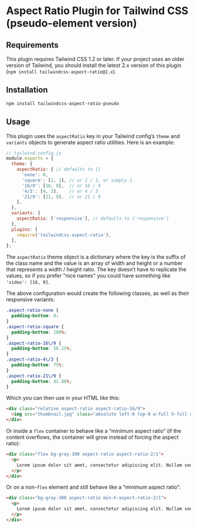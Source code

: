 # Aspect Ratio Plugin for Tailwind CSS (pseudo-element version)

## Requirements

This plugin requires Tailwind CSS 1.2 or later. If your project uses an older version of Tailwind, you should install the latest 2.x version of this plugin (`npm install tailwindcss-aspect-ratio@2.x`).

## Installation

```bash
npm install tailwindcss-aspect-ratio-pseudo
```

## Usage

This plugin uses the `aspectRatio` key in your Tailwind config’s `theme` and `variants` objects to generate aspect ratio utilities. Here is an example:

```js
// tailwind.config.js
module.exports = {
  theme: {
    aspectRatio: { // defaults to {}
      'none': 0,
      'square': [1, 1], // or 1 / 1, or simply 1
      '16/9': [16, 9],  // or 16 / 9
      '4/3': [4, 3],    // or 4 / 3
      '21/9': [21, 9],  // or 21 / 9
    },
  },
  variants: {
    aspectRatio: ['responsive'], // defaults to ['responsive']
  },
  plugins: [
    require('tailwindcss-aspect-ratio'),
  ],
};
```

The `aspectRatio` theme object is a dictionary where the key is the suffix of the class name and the value is an array of width and height or a number that represents a width / height ratio. The key doesn’t have to replicate the values, so if you prefer "nice names" you could have something like `'video': [16, 9]`.

The above configuration would create the following classes, as well as their responsive variants:

```css
.aspect-ratio-none {
  padding-bottom: 0;
}
.aspect-ratio-square {
  padding-bottom: 100%;
}
.aspect-ratio-16\/9 {
  padding-bottom: 56.25%;
}
.aspect-ratio-4\/3 {
  padding-bottom: 75%;
}
.aspect-ratio-21\/9 {
  padding-bottom: 42.86%;
}
```

Which you can then use in your HTML like this:

```html
<div class="relative aspect-ratio aspect-ratio-16/9">
  <img src="thumbnail.jpg" class="absolute left-0 top-0 w-full h-full object-cover">
</div>
```

Or inside a `flex` container to behave like a “minimum aspect ratio” (if the content overflows, the container will grow instead of forcing the aspect ratio):

```html
<div class="flex bg-gray-300 aspect-ratio aspect-ratio-2/1">
  <p>
    Lorem ipsum dolor sit amet, consectetur adipiscing elit. Nullam sed dictum sem. Vestibulum ante ipsum primis in faucibus orci luctus et ultrices posuere cubilia Curae; Maecenas et lacus ut dolor rutrum dignissim.
  </p>
</div>
```

Or on a non-`flex` element and still behave like a “minimum aspect ratio”:

```html
<div class="bg-gray-300 aspect-ratio min-h-aspect-ratio-2/1">
  <p>
    Lorem ipsum dolor sit amet, consectetur adipiscing elit. Nullam sed dictum sem. Vestibulum ante ipsum primis in faucibus orci luctus et ultrices posuere cubilia Curae; Maecenas et lacus ut dolor rutrum dignissim.
  </p>
</div>
```

